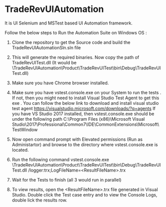 # TradeRevUIAutomation
It is UI Selenium and MSTest based UI Automation framework.

Follow the below steps to Run the Automation Suite on Windows OS :

1.  Clone the repository to get the Source code and build the TradeRevUIAutomationSln.sln file

2. This will generate the required binaries. Now copy the path of TradeRevUITest.dll (It would be <Your RepositoryPath>\TradeRevUIAutomation\Product\TradeRevUITest\bin\Debug\TradeRevUITest.dll)
  
3. Make sure you have Chrome browser installed.

4. Make sure you have vstest.console.exe on your System to run the tests . If not, then you might need to install Visual Studio Test Agent to get this exe . You can follow the below link to download and install visual studio test agent 
https://visualstudio.microsoft.com/downloads/?q=agents
If you have VS Studio 2017 installed, then vstest.console.exe should be under the following path
C:\Program Files (x86)\Microsoft Visual Studio\2017\Professional\Common7\IDE\CommonExtensions\Microsoft\TestWindow

5. Now open command prompt with Elevated permissions (Run as Administartor) and browse to the directory where vstest.console.exe is located.

6. Run the following command
vstest.console.exe <YourRepositoryPath>\TradeRevUIAutomation\Product\TradeRevUITest\bin\Debug\TradeRevUITest.dll /logger:trx;LogFileName=<PathToResultsFile>\<ResultFileName>.trx
  
7. Wait for the Tests to finish (all 3 would run in parallel)

8. To view results, open the <PathToResultsFile>\<ResultFileName>.trx file generated in Visual Studio.
  Double click the Test case entry and to view the Console Logs, double lick the results row.

